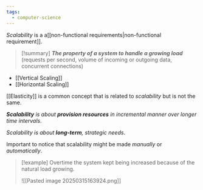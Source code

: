 ```yaml
---
tags:
  - computer-science
---
```

*Scalability* is a a[[non-functional requirements|non-functional requirement]].

>[!summary]
>***The property of a system to handle a growing load*** (requests per second, volume of incoming or outgoing data, concurrent connections)

- [[Vertical Scaling]]
- [[Horizontal Scaling]]

 [[Elasticity]] is a common concept that is related to *scalability* but is not the same.

 ***Scalability** is about **provision resources** in incremental manner over longer time intervals*.

*Scalability is about **long-term**, strategic needs*.

Important to notice that scalability might be made *manually* or *automatically*.

>[!example]
>Overtime the system kept being increased because of the natural load growing.
>
>![[Pasted image 20250315163924.png]]
